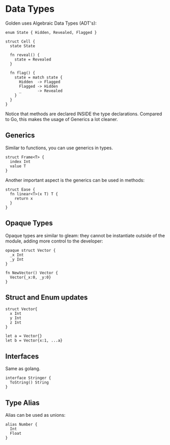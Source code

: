 # Data Types

Golden uses Algebraic Data Types (ADT's):

```
enum State { Hidden, Revealed, Flagged }

struct Cell {
  state State

  fn reveal() {
    state = Revealed
  }

  fn flag() {
    state = match state {
      Hidden  -> Flagged
      Flagged -> Hidden
      _       -> Revealed
    }
  }
}
```

Notice that methods are declared INSIDE the type declarations. Compared to Go, this makes the usage of Generics a lot cleaner.

## Generics

Similar to functions, you can use generics in types.

```
struct Frame<T> {
  index Int
  value T
}
```

Another important aspect is the generics can be used in methods:

```
struct Ease {
  fn linear<T>(x T) T {
    return x
  }
}
```

## Opaque Types

Opaque types are similar to gleam: they cannot be instantiate outside of the module, adding more control to the developer:

```
opaque struct Vector {
  _x Int
  _y Int
}

fn NewVector() Vector {
  Vector{_x:0, _y:0}
}
```

## Struct and Enum updates

```
struct Vector{
  x Int
  y Int
  z Int
}

let a = Vector{}
let b = Vector{x:1, ...a}
```

## Interfaces

Same as golang.

```
interface Stringer {
  ToString() String
}
```

## Type Alias

Alias can be used as unions:

```
alias Number {
  Int
  Float
}
```